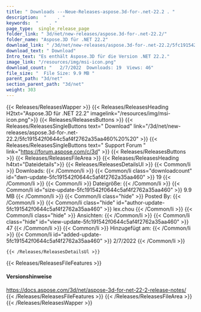 ```yaml
---
title: " Downloads ---Neue-Releases-aspose.3d-for-.net-22.2 . "
description:  "    . " 
keywords:  "    . " 
page_type:  single_release_page
folder_link: " 3d/net/new-releases/aspose.3d-for-.net-22.2/"
folder_name: "Aspose.3D für .NET 22.2"
download_link: " /3d/net/new-releases/aspose.3d-for-.net-22.2/5fc191542f0644c5af4f2762a35aa460"
download_text: " Download"
Intro_text: "Es enthält Aspose.3D für die Version .NET 22.2."
image_link: "/resources/img/msi-icon.png"
download_count: "   2/7/2022  Downloads: 19  Views: 46"
file_size: "  File Size: 9.9 MB "
parent_path: "3d/net"
section_parent_path: "3d/net"
weight: 303
---
```


{{< Releases/ReleasesWapper >}}
  {{< Releases/ReleasesHeading H2txt="Aspose.3D für .NET 22.2" imagelink="/resources/img/msi-icon.png">}}
  {{< Releases/ReleasesButtons >}}
    {{< Releases/ReleasesSingleButtons text=" Download" link="/3d/net/new-releases/aspose.3d-for-.net-22.2/5fc191542f0644c5af4f2762a35aa460%20%20" >}}
    {{< Releases/ReleasesSingleButtons text=" Support Forum " link="https://forum.aspose.com/c/3d" >}}
  {{< Releases/ReleasesButtons >}}
  {{< Releases/ReleasesFileArea >}}
    {{< Releases/ReleasesHeading h4txt="Dateidetails">}}
    {{< Releases/ReleasesDetailsUl >}}
            {{< Common/li >}} Downloads: {{< /Common/li >}}
      {{< Common/li class="downloadcount" id="dwn-update-5fc191542f0644c5af4f2762a35aa460" >}} 19 {{< /Common/li >}}
      {{< Common/li >}} Dateigröße: {{< /Common/li >}}
      {{< Common/li id="size-update-5fc191542f0644c5af4f2762a35aa460" >}} 9.9 MB {{< /Common/li >}} 
      {{< Common/li  class="hide" >}} Posted By: {{< /Common/li >}} 
      {{< Common/li class="hide" id="author-update-5fc191542f0644c5af4f2762a35aa460" >}} lex.chou {{< /Common/li >}}
      {{< Common/li class="hide" >}} Ansichten: {{< /Common/li >}}
      {{< Common/li class="hide" id="view-update-5fc191542f0644c5af4f2762a35aa460" >}} 47 {{< /Common/li >}}
      {{< Common/li >}} Hinzugefügt am: {{< /Common/li >}}
      {{< Common/li id="added-update-5fc191542f0644c5af4f2762a35aa460" >}} 2/7/2022 {{< /Common/li >}} 

    {{< /Releases/ReleasesDetailsUl >}}

  {{< Releases/ReleasesFileFeatures >}}
      <h4>Versionshinweise</h4><div> <a href="https://docs.aspose.com/3d/net/aspose-3d-for-net-22-2-release-notes/">https://docs.aspose.com/3d/net/aspose-3d-for-net-22-2-release-notes/</a></div>
  {{< /Releases/ReleasesFileFeatures >}}
 {{< /Releases/ReleasesFileArea >}}
{{< /Releases/ReleasesWapper >}}



